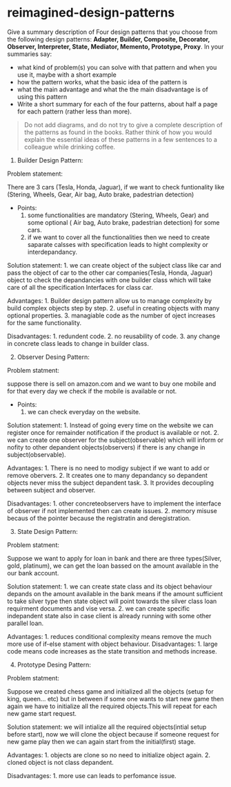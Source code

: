 # reimagined-design-patterns

Give a summary description of Four design patterns that you choose from the following design patterns: **Adapter,  Builder, Composite, Decorator, Observer, Interpreter, State, Mediator, Memento, Prototype, Proxy**. In your summaries say:

- what kind of problem(s) you can solve with that pattern and when you use it, maybe with a short example
- how the pattern works, what the basic idea of the pattern is
- what the main advantage and what the the main disadvantage is of using this pattern
- Write a short summary for each of the four patterns, about half a page for each pattern (rather less than more). 

> Do not add diagrams, and do not try to give a complete description of the patterns as found in the books. Rather think of how you would explain the essential ideas of these patterns in a few sentences to a colleague while drinking coffee.
<!------------------------------------------------------------------------Desing Patterns-------------------------------------------------------------------------------------->	


1. Builder Design Pattern:

Problem statement:

There are 3 cars (Tesla, Honda, Jaguar), if we want to check funtionality like (Stering, Wheels, Gear, Air bag, Auto brake, padestrian detection)
* Points: 
	1. some functionalities are mandatory (Stering, Wheels, Gear) and some optional ( Air bag, Auto brake, padestrian detection) for some cars.
	2. if we want to cover all the functionalities then we need to create saparate calsses with specification leads to hight complexity or interdepandancy. 
	
Solution statement:
	1. we can create object of the subject class like car and pass the object of car to the other car companies(Tesla, Honda, Jaguar) object to check the depandancies with one builder class    which will take care of all the specification Interfaces for class car.
	
Advantages:
	1. Builder design pattern allow us to manage complexity by build complex objects step by step.
	2. useful in creating objects with many optional properties.
	3. managiable code as the number of oject increases for the same functionality.
	
Disadvantages:
	1. redundent code.
	2. no reusability of code.
	3. any change in concrete class leads to change in builder class.

<!-------------------------------------------------------------------------------------------------------------------------------------------------------------->	

2. Observer Desing Pattern:

Problem statment:

suppose there is sell on amazon.com and we want to buy one mobile and for that every day we check if the mobile is available or not.
* Points:
	1. we can check everyday on the website.

Solution statement:
	1. Instead of going every time on the website we can register once for remainder notification if the product is available or not.
	2. we can create one observer for the subject(observable) which will inform or nofity to other depandent objects(observers) if there is any change in subject(observable).
	
Advantages:
	1. There is no need to modigy subject if we want to add or remove obervers.
	2. It creates one to many depandancy so depandent objects never miss the subject depandent task.
	3. It provides decoupling between subject and observer.

Disadvantages:
	1. other concreteobservers have to implement the interface of observer if not implemented then can create issues.
	2. memory misuse becaus of the pointer because the registratin and deregistration.
	
<!-------------------------------------------------------------------------------------------------------------------------------------------------------------->	

3. State Design Pattern:

Problem statment:

Suppose we want to apply for loan in bank and there are three types(Silver, gold, platinum), we can get the loan bassed on the amount available in the our bank account.

Solution statement:
	1. we can create state class and its object behaviour depands on the amount available in the bank means if the amount sufficient to take silver type then state object will 
	   point towards the silver class loan requirment documents and vise versa.
	2. we can create specific indepandent state also in case client is already running with some other parallel loan.
	
Advantages:
	1. reduces conditional complexity means remove the much more use of if-else stament with object behaviour.
Disadvantages:
	1. large code means code increases as the state transition and methods increase.
	
<!-------------------------------------------------------------------------------------------------------------------------------------------------------------->	

4. Prototype Desing Pattern:

Problem statment:

Suppose we created chess game and initialized all the objects (setup for king, queen... etc) but in between if some one wants to start new game then again we have to initialize
all the required objects.This will repeat for each new game start request. 

Solution statement:
we will intialize all the required objects(intial setup before start), now we will clone the object because if someone request for new game play then we can again start
from the initial(first) stage.

Advantages:
	1. objects are clone so no need to initialize object again.
	2. cloned object is not class depandent.

Disadvantages:
	1. more use can leads to perfomance issue.
<!-------------------------------------------------------------------------------------------------------------------------------------------------------------->	





